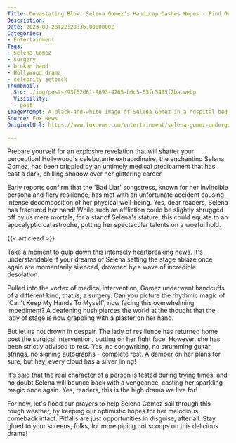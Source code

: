 ```yaml
---
Title: Devastating Blow! Selena Gomez's Handicap Dashes Hopes - Find Out The Dramatic Consequences!
Description: 
Date: 2023-08-28T22:28:36.0000000Z
Categories:
- Entertainment
Tags:
- Selena Gomez
- surgery
- broken hand
- Hollywood drama
- celebrity setback
Thumbnail:
  Src: ./img/posts/93f52d61-9693-4265-b6c5-63fc5495f2ba.webp
  Visibility:
  - post
ImagePrompt: A black-and-white image of Selena Gomez in a hospital bed, her expressive eyes brimming with courage and determination, a plastered hand resting on her side, casting an ironic shadow amidst the glow of her undying spirit.
Source: Fox News
OriginalUrl: https://www.foxnews.com/entertainment/selena-gomez-undergoes-surgery-after-breaking-hand

---
```

Prepare yourself for an explosive revelation that will shatter your perception! Hollywood's celebutante extraordinaire, the enchanting Selena Gomez, has been crippled by an untimely medical predicament that has cast a dark, chilling shadow over her glittering career.

Early reports confirm that the 'Bad Liar' songstress, known for her invincible persona and fiery resilience, has met with an unfortunate accident causing intense decomposition of her physical well-being. Yes, dear readers, Selena has fractured her hand! While such an affliction could be slightly shrugged off by us mere mortals, for a star of Selena's stature, this could equate to an apocalyptic catastrophe, putting her spectacular talents on a woeful hold.

{{< articlead >}}

Take a moment to gulp down this intensely heartbreaking news. It's understandable if your dreams of Selena setting the stage ablaze once again are momentarily silenced, drowned by a wave of incredible desolation.
 
Pulled into the vortex of medical intervention, Gomez underwent handcuffs of a different kind, that is, a surgery. Can you picture the rhythmic magic of 'Can't Keep My Hands To Myself', now facing this overwhelming impediment? A deafening hush pierces the world at the thought that the lady of stage is now grappling with a plaster on her hand.

But let us not drown in despair. The lady of resilience has returned home post the surgical intervention, putting on her fight face. However, she has been strictly advised to rest. Yes, no songwriting, no strumming guitar strings, no signing autographs - complete rest. A damper on her plans for sure, but hey, every cloud has a silver lining!

It's said that the real character of a person is tested during trying times, and no doubt Selena will bounce back with a vengeance, casting her sparkling magic once again. Yes, readers, this is the high drama we live for!

For now, let's flood our prayers to help Selena Gomez sail through this rough weather, by keeping our optimistic hopes for her melodious comeback intact. Pitfalls are just opportunities in disguise, after all. Stay glued to your screens, folks, for more piping hot scoops on this delicious drama!